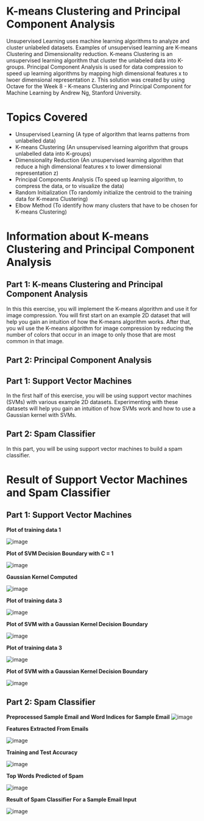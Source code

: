 # K-means Clustering and Principal Component Analysis
Unsupervised Learning uses machine learning algorithms to analyze and cluster unlabeled datasets. Examples of unsupervised learning are K-means Clustering and Dimensionality reduction. K-means Clustering is an unsupervised learning algorithm that cluster the unlabeled data into K-groups. Principal Component Analysis is used for data compression to speed up learning algorithms by mapping high dimensional features x to lwoer dimensional representation z. This solution was created by using Octave for the Week 8 - K-means Clustering and Principal Component for Machine Learning by Andrew Ng, Stanford University. 

# Topics Covered 
- Unsupervised Learning (A type of algorithm that learns patterns from unlabelled data)
- K-means Clustering (An unsupervised learning algorithm that groups unlabelled data into K-groups)
- Dimensionality Reduction (An unsupervised learning algorithm that reduce a high dimensional features x to lower dimensional representation z)
- Principal Components Analysis (To speed up learning algorithm, to compress the data, or to visualize the data)
- Random Initialization (To randomly initialize the centroid to the training data for K-means Clustering)
- Elbow Method (To identify how many clusters that have to be chosen for K-means Clustering)

# Information about K-means Clustering and Principal Component Analysis
## Part 1: K-means Clustering and Principal Component Analysis
In this this exercise, you will implement the K-means algorithm and use it for image compression. You will first start on an example 2D dataset that will help you gain an intuition of how the K-means algorithm works. After that, you wil use the K-means algorithm for image compression by reducing the number of colors that occur in an image to only those that are most common in that image.



## Part 2: Principal Component Analysis




## Part 1: Support Vector Machines
In the first half of this exercise, you will be using support vector machines (SVMs) with various example 2D datasets. Experimenting with these datasets will help you gain an intuition of how SVMs work and how to use a Gaussian kernel with SVMs. 

## Part 2: Spam Classifier 
In this part, you will be using support vector machines to build a spam classifier.

# Result of Support Vector Machines and Spam Classifier 
## Part 1: Support Vector Machines 
**Plot of training data 1**

![image](https://user-images.githubusercontent.com/95561298/184953717-cf21dcf6-8102-4d2f-b52f-3661e8008429.png)

**Plot of SVM Decision Boundary with C = 1** 

![image](https://user-images.githubusercontent.com/95561298/184953795-1adf8c75-25f7-45fe-b1f6-f055a3767d57.png)

**Gaussian Kernel Computed** 

![image](https://user-images.githubusercontent.com/95561298/184954244-e0f88ea0-9f6d-4150-a2d4-2a3626f74842.png)

**Plot of training data 3**

![image](https://user-images.githubusercontent.com/95561298/184953995-fb34decc-81ea-498c-8336-e6bad1f6236f.png)

**Plot of SVM with a Gaussian Kernel Decision Boundary**

![image](https://user-images.githubusercontent.com/95561298/184954352-d1bd53dc-9ba4-4f1e-a789-c57330b75bbb.png)

**Plot of training data 3**

![image](https://user-images.githubusercontent.com/95561298/184954647-a8bb9e2f-7d4a-4f69-b0bf-80f4ca57a50d.png)

**Plot of SVM with a Gaussian Kernel Decision Boundary**

![image](https://user-images.githubusercontent.com/95561298/184955002-5bcd60fc-ef82-4078-9bd4-41ad2a0c1427.png)

## Part 2: Spam Classifier
**Preprocessed Sample Email and Word Indices for Sample Email**
![image](https://user-images.githubusercontent.com/95561298/184955282-57a2b7e4-0f58-4be2-b8d1-bd63bf4dd800.png)

**Features Extracted From Emails**

![image](https://user-images.githubusercontent.com/95561298/184955415-caf983a3-4815-41ec-8700-4d6f1248f6bd.png)

**Training and Test Accuracy**

![image](https://user-images.githubusercontent.com/95561298/184957160-33c375c3-8693-4642-8deb-41acbf075356.png)

**Top Words Predicted of Spam**

![image](https://user-images.githubusercontent.com/95561298/184957310-81f2114b-a4be-43bc-b75c-bcbfa536d873.png)

**Result of Spam Classifier For a Sample Email Input**

![image](https://user-images.githubusercontent.com/95561298/184957789-b54c82cf-a35f-4f86-834c-71a4e507ea46.png)
